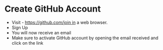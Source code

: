 # Create GitHub Account

- Visit - https://github.com/join in a web browser.
- Sign Up
- You will now receive an email
- Make sure to activate GitHub account by opening the email received and click on the link
